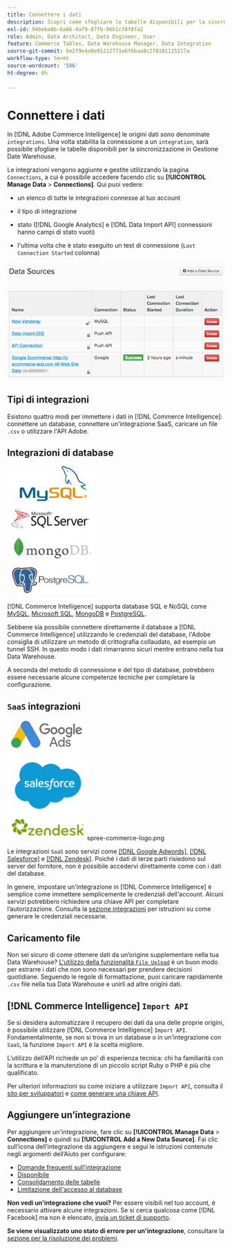```yaml
---
title: Connettere i dati
description: Scopri come sfogliare le tabelle disponibili per la sincronizzazione in Data Warehouse Manager.
exl-id: 94beba8b-6a86-4af9-87fb-96b1cf8f8fa2
role: Admin, Data Architect, Data Engineer, User
feature: Commerce Tables, Data Warehouse Manager, Data Integration
source-git-commit: 6e2f9e4a9e91212771e6f6baa8c2f8101125217a
workflow-type: tm+mt
source-wordcount: '506'
ht-degree: 0%

---
```


# Connettere i dati

In [!DNL Adobe Commerce Intelligence] le origini dati sono denominate `integrations`. Una volta stabilita la connessione a un `integration`, sarà possibile sfogliare le tabelle disponibili per la sincronizzazione in Gestione Date Warehouse.

Le integrazioni vengono aggiunte e gestite utilizzando la pagina `Connections`, a cui è possibile accedere facendo clic su **[!UICONTROL Manage Data** > **Connections]**. Qui puoi vedere:

* un elenco di tutte le integrazioni connesse al tuo account

* il tipo di integrazione

* stato ([!DNL Google Analytics] e [!DNL Data Import API] connessioni hanno campi di stato vuoti)

* l&#39;ultima volta che è stato eseguito un test di connessione (`Last Connection Started` colonna)

![Dati\_Origini\_Tabella.png](../../../assets/Data_Sources_Table.png)

## Tipi di integrazioni

Esistono quattro modi per immettere i dati in [!DNL Commerce Intelligence]: connettere un database, connettere un&#39;integrazione SaaS, caricare un file `.csv` o utilizzare l&#39;API Adobe.

## Integrazioni di database

![Database\_icons.jpg](../../../assets/Database_icons.jpg)

[!DNL Commerce Intelligence] supporta database SQL e NoSQL come [MySQL](../../importing-data/integrations/mysql-via-ssh-tunnel.md), [Microsoft SQL](../integrations/microsoft-sql-server.md), [MongoDB](../integrations/mongodb-via-ssh-tunnel.md) e [PostgreSQL](../integrations/postgresql.md).

Sebbene sia possibile connettere direttamente il database a [!DNL Commerce Intelligence] utilizzando le credenziali del database, l&#39;Adobe consiglia di utilizzare un metodo di crittografia collaudato, ad esempio un tunnel SSH. In questo modo i dati rimarranno sicuri mentre entrano nella tua Data Warehouse.

A seconda del metodo di connessione e del tipo di database, potrebbero essere necessarie alcune competenze tecniche per completare la configurazione.

## `SaaS` integrazioni

![](../../../assets/SaaS_icons.jpg)spree-commerce-logo.png

Le integrazioni `SaaS` sono servizi come [[!DNL Google Adwords]](../integrations/google-adwords.md), [[!DNL Salesforce]](../integrations/salesforce.md) e [[!DNL Zendesk]](../integrations/zendesk.md). Poiché i dati di terze parti risiedono sul server del fornitore, non è possibile accedervi direttamente come con i dati del database.

In genere, impostare un&#39;integrazione in [!DNL Commerce Intelligence] è semplice come immettere semplicemente le credenziali dell&#39;account. Alcuni servizi potrebbero richiedere una chiave API per completare l’autorizzazione. Consulta la [sezione integrazioni](../integrations/integrations.md) per istruzioni su come generare le credenziali necessarie.

## Caricamento file

Non sei sicuro di come ottenere dati da un’origine supplementare nella tua Data Warehouse? [L&#39;utilizzo della funzionalità `File Upload`](../connecting-data/using-file-uploader.md) è un buon modo per estrarre i dati che non sono necessari per prendere decisioni quotidiane. Seguendo le regole di formattazione, puoi caricare rapidamente `.csv` file nella tua Data Warehouse e unirli ad altre origini dati.

## [!DNL Commerce Intelligence] `Import API`

Se si desidera automatizzare il recupero dei dati da una delle proprie origini, è possibile utilizzare [!DNL Commerce Intelligence] `Import API`. Fondamentalmente, se non si trova in un database o in un&#39;integrazione con `SaaS`, la funzione `Import API` è la scelta migliore.

L’utilizzo dell’API richiede un po’ di esperienza tecnica: chi ha familiarità con la scrittura e la manutenzione di un piccolo script Ruby o PHP è più che qualificato.

Per ulteriori informazioni su come iniziare a utilizzare `Import API`, consulta il [sito per sviluppatori](https://developer.adobe.com/commerce/services/reporting/) e [come generare una chiave API](https://developer.adobe.com/commerce/services/reporting/import-api/).

## Aggiungere un’integrazione

Per aggiungere un&#39;integrazione, fare clic su **[!UICONTROL Manage Data** > **Connections]** e quindi su **[!UICONTROL Add a New Data Source]**. Fai clic sull’icona dell’integrazione da aggiungere e segui le istruzioni contenute negli argomenti dell’Aiuto per configurare:

* [Domande frequenti sull&#39;integrazione](https://support.magento.com/hc/en-us/sections/360003161871-Integration-FAQ)
* [Disponibile ](../integrations/integrations.md)
* [Consolidamento delle tabelle](../../../best-practices/consolidating-your-tables.md)
* [Limitazione dell&#39;accesso al database](../../../administrator/account-management/restrict-db-access.md)

**Non vedi un&#39;integrazione che vuoi?** Per essere visibili nel tuo account, è necessario attivare alcune integrazioni. Se si cerca qualcosa come [!DNL Facebook] ma non è elencato, [invia un ticket di supporto](https://experienceleague.adobe.com/docs/commerce-knowledge-base/kb/troubleshooting/miscellaneous/mbi-service-policies.html).

**Se viene visualizzato uno stato di errore per un&#39;integrazione**, consultare la [sezione per la risoluzione dei problemi](https://support.magento.com/hc/en-us/sections/360003078151).
